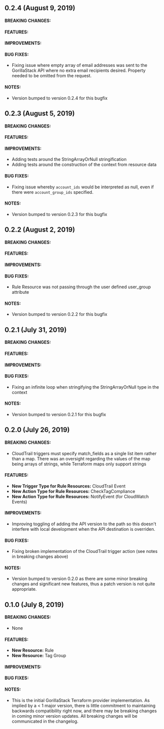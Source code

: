 ## 0.2.4 (August 9, 2019)

#### BREAKING CHANGES:
#### FEATURES:
#### IMPROVEMENTS:
#### BUG FIXES:

* Fixing issue where empty array of email addresses was sent to the GorillaStack API where no extra email recipients desired. Property needed to be omitted from the request.

#### NOTES:

* Version bumped to version 0.2.4 for this bugfix


## 0.2.3 (August 5, 2019)

#### BREAKING CHANGES:
#### FEATURES:
#### IMPROVEMENTS:

* Adding tests around the StringArrayOrNull stringification
* Adding tests around the construction of the context from resource data

#### BUG FIXES:

* Fixing issue whereby `account_ids` would be interpreted as null, even if there were `account_group_ids` specified.

#### NOTES:

* Version bumped to version 0.2.3 for this bugfix


## 0.2.2 (August 2, 2019)

#### BREAKING CHANGES:
#### FEATURES:
#### IMPROVEMENTS:
#### BUG FIXES:

* Rule Resource was not passing through the user defined user_group attribute

#### NOTES:

* Version bumped to version 0.2.2 for this bugfix


## 0.2.1 (July 31, 2019)

#### BREAKING CHANGES:
#### FEATURES:
#### IMPROVEMENTS:
#### BUG FIXES:

* Fixing an infinite loop when stringifying the StringArrayOrNull type in the context

#### NOTES:

* Version bumped to version 0.2.1 for this bugfix


## 0.2.0 (July 26, 2019)

#### BREAKING CHANGES:

* CloudTrail triggers must specify match_fields as a single list item rather than a map. There was an oversight regarding the values of the map being arrays of strings, while Terraform maps only support strings

#### FEATURES:


* **New Trigger Type for Rule Resources:** CloudTrail Event
* **New Action Type for Rule Resources:** CheckTagCompliance
* **New Action Type for Rule Resources:** NotifyEvent (for CloudWatch Events)

#### IMPROVEMENTS:

* Improving toggling of adding the API version to the path so this doesn't interfere with local development when the API destination is overriden.

#### BUG FIXES:

* Fixing broken implementation of the CloudTrail trigger action (see notes in breaking changes above)

#### NOTES:

* Version bumped to version 0.2.0 as there are some minor breaking changes and significant new features, thus a patch version is not quite appropriate.


## 0.1.0 (July 8, 2019)

#### BREAKING CHANGES:

* None

#### FEATURES:

* **New Resource:** Rule
* **New Resource:** Tag Group

#### IMPROVEMENTS:
#### BUG FIXES:
#### NOTES:

* This is the initial GorillaStack Terraform provider implementation. As implied by a < 1 major version, there is little commitment to maintaining backwards compatibility right now, and there may be breaking changes in coming minor version updates. All breaking changes will be communicated in the changelog.
